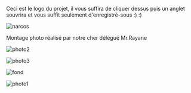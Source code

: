 Ceci est le logo du projet, il vous suffira de cliquer dessus puis un anglet souvrira et vous suffit seulement d'enregistré-sous :) :) 

![narcos](https://user-images.githubusercontent.com/68733689/90730951-47417f00-e2c9-11ea-9923-e021aba41e76.png)

Montage photo réalisé par notre cher délégué Mr.Rayane 

![photo2](https://user-images.githubusercontent.com/68733689/90731527-17df4200-e2ca-11ea-9fad-dac67f383392.jpg)


![photo3](https://user-images.githubusercontent.com/68733689/90731749-61c82800-e2ca-11ea-96ab-64c539cd71da.jpg)



![fond](https://user-images.githubusercontent.com/68733689/90745833-a48cfe80-e2d0-11ea-86a8-73a48d64dcf1.jpg)


![photo1](https://user-images.githubusercontent.com/68733689/90748185-2598c580-e2d2-11ea-9227-6fdd7710004e.jpg)

